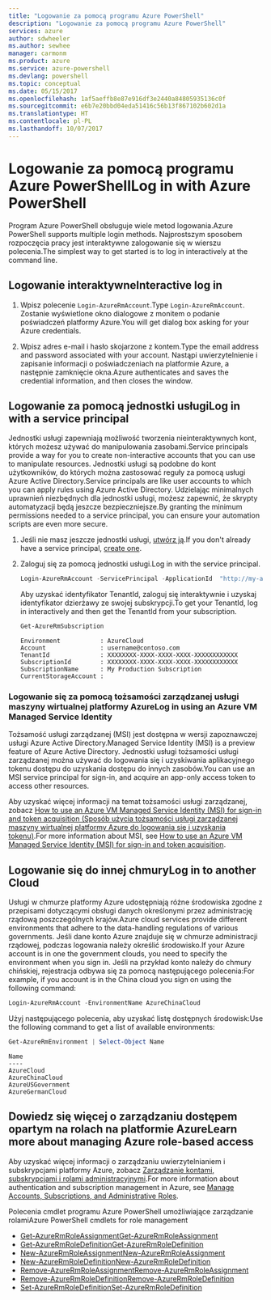 ```yaml
---
title: "Logowanie za pomocą programu Azure PowerShell"
description: "Logowanie za pomocą programu Azure PowerShell"
services: azure
author: sdwheeler
ms.author: sewhee
manager: carmonm
ms.product: azure
ms.service: azure-powershell
ms.devlang: powershell
ms.topic: conceptual
ms.date: 05/15/2017
ms.openlocfilehash: 1af5aeffb8e87e916df3e2440a84805935136c0f
ms.sourcegitcommit: e6b7e20bbd04eda51416c56b13f867102b602d1a
ms.translationtype: HT
ms.contentlocale: pl-PL
ms.lasthandoff: 10/07/2017
---
```

# <a name="log-in-with-azure-powershell"></a><span data-ttu-id="fe449-103">Logowanie za pomocą programu Azure PowerShell</span><span class="sxs-lookup"><span data-stu-id="fe449-103">Log in with Azure PowerShell</span></span>

<span data-ttu-id="fe449-104">Program Azure PowerShell obsługuje wiele metod logowania.</span><span class="sxs-lookup"><span data-stu-id="fe449-104">Azure PowerShell supports multiple login methods.</span></span> <span data-ttu-id="fe449-105">Najprostszym sposobem rozpoczęcia pracy jest interaktywne zalogowanie się w wierszu polecenia.</span><span class="sxs-lookup"><span data-stu-id="fe449-105">The simplest way to get started is to log in interactively at the command line.</span></span>

## <a name="interactive-log-in"></a><span data-ttu-id="fe449-106">Logowanie interaktywne</span><span class="sxs-lookup"><span data-stu-id="fe449-106">Interactive log in</span></span>

1. <span data-ttu-id="fe449-107">Wpisz polecenie `Login-AzureRmAccount`.</span><span class="sxs-lookup"><span data-stu-id="fe449-107">Type `Login-AzureRmAccount`.</span></span> <span data-ttu-id="fe449-108">Zostanie wyświetlone okno dialogowe z monitem o podanie poświadczeń platformy Azure.</span><span class="sxs-lookup"><span data-stu-id="fe449-108">You will get dialog box asking for your Azure credentials.</span></span>

2. <span data-ttu-id="fe449-109">Wpisz adres e-mail i hasło skojarzone z kontem.</span><span class="sxs-lookup"><span data-stu-id="fe449-109">Type the email address and password associated with your account.</span></span> <span data-ttu-id="fe449-110">Nastąpi uwierzytelnienie i zapisanie informacji o poświadczeniach na platformie Azure, a następnie zamknięcie okna.</span><span class="sxs-lookup"><span data-stu-id="fe449-110">Azure authenticates and saves the credential information, and then closes the window.</span></span>

## <a name="log-in-with-a-service-principal"></a><span data-ttu-id="fe449-111">Logowanie za pomocą jednostki usługi</span><span class="sxs-lookup"><span data-stu-id="fe449-111">Log in with a service principal</span></span>

<span data-ttu-id="fe449-112">Jednostki usługi zapewniają możliwość tworzenia nieinteraktywnych kont, których możesz używać do manipulowania zasobami.</span><span class="sxs-lookup"><span data-stu-id="fe449-112">Service principals provide a way for you to create non-interactive accounts that you can use to manipulate resources.</span></span> <span data-ttu-id="fe449-113">Jednostki usługi są podobne do kont użytkowników, do których można zastosować reguły za pomocą usługi Azure Active Directory.</span><span class="sxs-lookup"><span data-stu-id="fe449-113">Service principals are like user accounts to which you can apply rules using Azure Active Directory.</span></span> <span data-ttu-id="fe449-114">Udzielając minimalnych uprawnień niezbędnych dla jednostki usługi, możesz zapewnić, że skrypty automatyzacji będą jeszcze bezpieczniejsze.</span><span class="sxs-lookup"><span data-stu-id="fe449-114">By granting the minimum permissions needed to a service principal, you can ensure your automation scripts are even more secure.</span></span>

1. <span data-ttu-id="fe449-115">Jeśli nie masz jeszcze jednostki usługi, [utwórz ją](create-azure-service-principal-azureps.md).</span><span class="sxs-lookup"><span data-stu-id="fe449-115">If you don't already have a service principal, [create one](create-azure-service-principal-azureps.md).</span></span>

2. <span data-ttu-id="fe449-116">Zaloguj się za pomocą jednostki usługi.</span><span class="sxs-lookup"><span data-stu-id="fe449-116">Log in with the service principal.</span></span>

    ```powershell
    Login-AzureRmAccount -ServicePrincipal -ApplicationId  "http://my-app" -Credential $pscredential -TenantId $tenantid
    ```

    <span data-ttu-id="fe449-117">Aby uzyskać identyfikator TenantId, zaloguj się interaktywnie i uzyskaj identyfikator dzierżawy ze swojej subskrypcji.</span><span class="sxs-lookup"><span data-stu-id="fe449-117">To get your TenantId, log in interactively and then get the TenantId from your subscription.</span></span>

    ```powershell
    Get-AzureRmSubscription
    ```

    ```
    Environment           : AzureCloud
    Account               : username@contoso.com
    TenantId              : XXXXXXXX-XXXX-XXXX-XXXX-XXXXXXXXXXXX
    SubscriptionId        : XXXXXXXX-XXXX-XXXX-XXXX-XXXXXXXXXXXX
    SubscriptionName      : My Production Subscription
    CurrentStorageAccount :
    ```

### <a name="log-in-using-an-azure-vm-managed-service-identity"></a><span data-ttu-id="fe449-118">Logowanie się za pomocą tożsamości zarządzanej usługi maszyny wirtualnej platformy Azure</span><span class="sxs-lookup"><span data-stu-id="fe449-118">Log in using an Azure VM Managed Service Identity</span></span>

<span data-ttu-id="fe449-119">Tożsamość usługi zarządzanej (MSI) jest dostępna w wersji zapoznawczej usługi Azure Active Directory.</span><span class="sxs-lookup"><span data-stu-id="fe449-119">Managed Service Identity (MSI) is a preview feature of Azure Active Directory.</span></span> <span data-ttu-id="fe449-120">Jednostki usługi tożsamości usługi zarządzanej można używać do logowania się i uzyskiwania aplikacyjnego tokenu dostępu do uzyskania dostępu do innych zasobów.</span><span class="sxs-lookup"><span data-stu-id="fe449-120">You can use an MSI service principal for sign-in, and acquire an app-only access token to access other resources.</span></span>

<span data-ttu-id="fe449-121">Aby uzyskać więcej informacji na temat tożsamości usługi zarządzanej, zobacz [How to use an Azure VM Managed Service Identity (MSI) for sign-in and token acquisition (Sposób użycia tożsamości usługi zarządzanej maszyny wirtualnej platformy Azure do logowania się i uzyskania tokenu)](/azure/active-directory/msi-how-to-get-access-token-using-msi).</span><span class="sxs-lookup"><span data-stu-id="fe449-121">For more information about MSI, see [How to use an Azure VM Managed Service Identity (MSI) for sign-in and token acquisition](/azure/active-directory/msi-how-to-get-access-token-using-msi).</span></span>

## <a name="log-in-to-another-cloud"></a><span data-ttu-id="fe449-122">Logowanie się do innej chmury</span><span class="sxs-lookup"><span data-stu-id="fe449-122">Log in to another Cloud</span></span>

<span data-ttu-id="fe449-123">Usługi w chmurze platformy Azure udostępniają różne środowiska zgodne z przepisami dotyczącymi obsługi danych określonymi przez administrację rządową poszczególnych krajów.</span><span class="sxs-lookup"><span data-stu-id="fe449-123">Azure cloud services provide different environments that adhere to the data-handling regulations of various governments.</span></span> <span data-ttu-id="fe449-124">Jeśli dane konto Azure znajduje się w chmurze administracji rządowej, podczas logowania należy określić środowisko.</span><span class="sxs-lookup"><span data-stu-id="fe449-124">If your Azure account is in one the government clouds, you need to specify the environment when you sign in.</span></span> <span data-ttu-id="fe449-125">Jeśli na przykład konto należy do chmury chińskiej, rejestracja odbywa się za pomocą następującego polecenia:</span><span class="sxs-lookup"><span data-stu-id="fe449-125">For example, if you account is in the China cloud you sign on using the following command:</span></span>

```powershell
Login-AzureRmAccount -EnvironmentName AzureChinaCloud
```

<span data-ttu-id="fe449-126">Użyj następującego polecenia, aby uzyskać listę dostępnych środowisk:</span><span class="sxs-lookup"><span data-stu-id="fe449-126">Use the following command to get a list of available environments:</span></span>

```powershell
Get-AzureRmEnvironment | Select-Object Name
```

```
Name
----
AzureCloud
AzureChinaCloud
AzureUSGovernment
AzureGermanCloud
```

## <a name="learn-more-about-managing-azure-role-based-access"></a><span data-ttu-id="fe449-127">Dowiedz się więcej o zarządzaniu dostępem opartym na rolach na platformie Azure</span><span class="sxs-lookup"><span data-stu-id="fe449-127">Learn more about managing Azure role-based access</span></span>

<span data-ttu-id="fe449-128">Aby uzyskać więcej informacji o zarządzaniu uwierzytelnianiem i subskrypcjami platformy Azure, zobacz [Zarządzanie kontami, subskrypcjami i rolami administracyjnymi](/azure/active-directory/role-based-access-control-configure).</span><span class="sxs-lookup"><span data-stu-id="fe449-128">For more information about authentication and subscription management in Azure, see [Manage Accounts, Subscriptions, and Administrative Roles](/azure/active-directory/role-based-access-control-configure).</span></span>

<span data-ttu-id="fe449-129">Polecenia cmdlet programu Azure PowerShell umożliwiające zarządzanie rolami</span><span class="sxs-lookup"><span data-stu-id="fe449-129">Azure PowerShell cmdlets for role management</span></span>

* [<span data-ttu-id="fe449-130">Get-AzureRmRoleAssignment</span><span class="sxs-lookup"><span data-stu-id="fe449-130">Get-AzureRmRoleAssignment</span></span>](/powershell/module/AzureRM.Resources/Get-AzureRmRoleAssignment)
* [<span data-ttu-id="fe449-131">Get-AzureRmRoleDefinition</span><span class="sxs-lookup"><span data-stu-id="fe449-131">Get-AzureRmRoleDefinition</span></span>](/powershell/module/AzureRM.Resources/Get-AzureRmRoleDefinition)
* [<span data-ttu-id="fe449-132">New-AzureRmRoleAssignment</span><span class="sxs-lookup"><span data-stu-id="fe449-132">New-AzureRmRoleAssignment</span></span>](/powershell/module/AzureRM.Resources/New-AzureRmRoleAssignment)
* [<span data-ttu-id="fe449-133">New-AzureRmRoleDefinition</span><span class="sxs-lookup"><span data-stu-id="fe449-133">New-AzureRmRoleDefinition</span></span>](/powershell/module/AzureRM.Resources/New-AzureRmRoleDefinition)
* [<span data-ttu-id="fe449-134">Remove-AzureRmRoleAssignment</span><span class="sxs-lookup"><span data-stu-id="fe449-134">Remove-AzureRmRoleAssignment</span></span>](/powershell/module/AzureRM.Resources/Remove-AzureRmRoleAssignment)
* [<span data-ttu-id="fe449-135">Remove-AzureRmRoleDefinition</span><span class="sxs-lookup"><span data-stu-id="fe449-135">Remove-AzureRmRoleDefinition</span></span>](/powershell/module/AzureRM.Resources/Remove-AzureRmRoleDefinition)
* [<span data-ttu-id="fe449-136">Set-AzureRmRoleDefinition</span><span class="sxs-lookup"><span data-stu-id="fe449-136">Set-AzureRmRoleDefinition</span></span>](/powershell/moduel/AzureRM.Resources/Set-AzureRmRoleDefinition)
